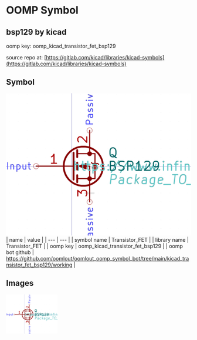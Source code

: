 # OOMP Symbol  
## bsp129  by kicad  
  
oomp key: oomp_kicad_transistor_fet_bsp129  
  
source repo at: [https://gitlab.com/kicad/libraries/kicad-symbols](https://gitlab.com/kicad/libraries/kicad-symbols)  
## Symbol  
  
[![working.png](working_600.png)](working.png)  
| name | value | 
| --- | --- | 
| symbol name | Transistor_FET | 
| library name | Transistor_FET | 
| oomp key | oomp_kicad_transistor_fet_bsp129 | 
| oomp bot github | https://github.com/oomlout/oomlout_oomp_symbol_bot/tree/main/kicad_transistor_fet_bsp129/working | 
## Images  
  
[![working.png](working_140.png)](working.png)  
